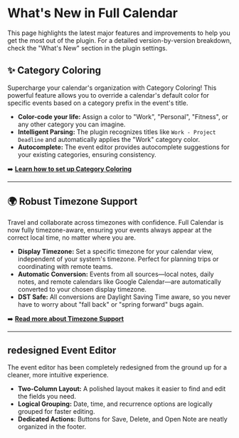 # What's New in Full Calendar

This page highlights the latest major features and improvements to help you get the most out of the plugin. For a detailed version-by-version breakdown, check the "What's New" section in the plugin settings.

## ✨ Category Coloring

Supercharge your calendar's organization with Category Coloring! This powerful feature allows you to override a calendar's default color for specific events based on a category prefix in the event's title.

-   **Color-code your life:** Assign a color to "Work", "Personal", "Fitness", or any other category you can imagine.
-   **Intelligent Parsing:** The plugin recognizes titles like `Work - Project Deadline` and automatically applies the "Work" category color.
-   **Autocomplete:** The event editor provides autocomplete suggestions for your existing categories, ensuring consistency.

<!-- ![Category Coloring Demo](assets/category-coloring-demo.gif) You'll need to create this asset -->

➡️ **[Learn how to set up Category Coloring](events/categories.md)**

---

## 🌍 Robust Timezone Support

Travel and collaborate across timezones with confidence. Full Calendar is now fully timezone-aware, ensuring your events always appear at the correct local time, no matter where you are.

-   **Display Timezone:** Set a specific timezone for your calendar view, independent of your system's timezone. Perfect for planning trips or coordinating with remote teams.
-   **Automatic Conversion:** Events from all sources—local notes, daily notes, and remote calendars like Google Calendar—are automatically converted to your chosen display timezone.
-   **DST Safe:** All conversions are Daylight Saving Time aware, so you never have to worry about "fall back" or "spring forward" bugs again.

➡️ **[Read more about Timezone Support](events/timezones.md)**

---

##  redesigned Event Editor

The event editor has been completely redesigned from the ground up for a cleaner, more intuitive experience.

-   **Two-Column Layout:** A polished layout makes it easier to find and edit the fields you need.
-   **Logical Grouping:** Date, time, and recurrence options are logically grouped for faster editing.
-   **Dedicated Actions:** Buttons for Save, Delete, and Open Note are neatly organized in the footer.